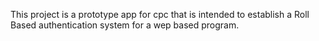 This project is a prototype app for cpc that is intended to establish a Roll Based authentication system for a wep based program.